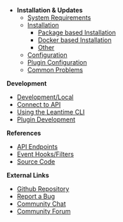 - **Installation & Updates**
  - [System Requirements](installation/system-requirements.md)
  - [Installation](installation/installation-types.md)
    - [Package based Installation](installation/package-installation.md)
    - [Docker based Installation](installation/docker.md)
    - [Other](installation/other-methods.md)
  - [Configuration](installation/configuration.md)
  - [Plugin Configuration](installation/plugin-configuration.md)
  - [Common Problems](installation/common-issues.md)

**Development**

- [Development/Local](installation/development.md)
- [Connect to API](api/usage.md)
- [Using the Leantime CLI](development/commandline.md)
- [Plugin Development](development/plugin-development.md)

**References**

- [API Endpoints](api/README.md)
- [Event Hooks/Filters](technical/hooks.md)
- [Source Code](technical/README.md)

**External Links**

- [Github Repository](https://github.com/Leantime/leantime/)
- [Report a Bug](https://github.com/Leantime/leantime/issues/new)
- [Community Chat](https://discord.gg/4zMzJtAq9z)
- [Community Forum](https://community.leantime.io/)
